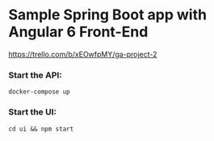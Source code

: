 # Sample Spring Boot app with Angular 6 Front-End

https://trello.com/b/xEOwfpMY/ga-project-2

### Start the API:

```docker-compose up```

### Start the UI:

```cd ui && npm start```
